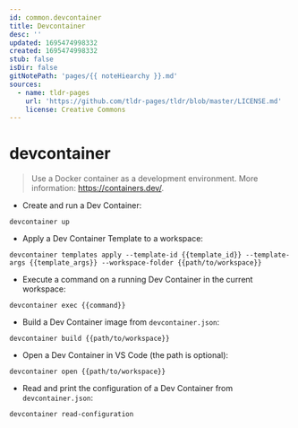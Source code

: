```yaml
---
id: common.devcontainer
title: Devcontainer
desc: ''
updated: 1695474998332
created: 1695474998332
stub: false
isDir: false
gitNotePath: 'pages/{{ noteHiearchy }}.md'
sources:
  - name: tldr-pages
    url: 'https://github.com/tldr-pages/tldr/blob/master/LICENSE.md'
    license: Creative Commons
---
```

# devcontainer

> Use a Docker container as a development environment.
> More information: <https://containers.dev/>.

- Create and run a Dev Container:

`devcontainer up`

- Apply a Dev Container Template to a workspace:

`devcontainer templates apply --template-id {{template_id}} --template-args {{template_args}} --workspace-folder {{path/to/workspace}}`

- Execute a command on a running Dev Container in the current workspace:

`devcontainer exec {{command}}`

- Build a Dev Container image from `devcontainer.json`:

`devcontainer build {{path/to/workspace}}`

- Open a Dev Container in VS Code (the path is optional):

`devcontainer open {{path/to/workspace}}`

- Read and print the configuration of a Dev Container from `devcontainer.json`:

`devcontainer read-configuration`

